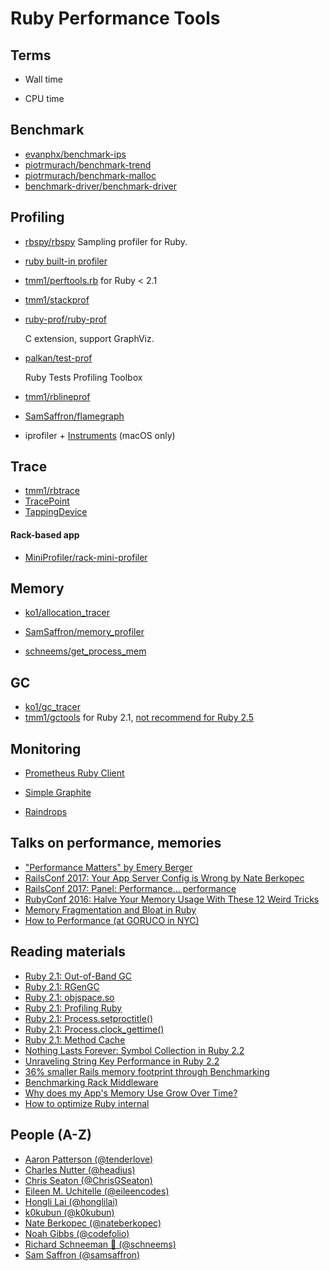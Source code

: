 # Ruby Performance Tools

## Terms

- Wall time

- CPU time

## Benchmark

- [evanphx/benchmark-ips](https://github.com/evanphx/benchmark-ips)
- [piotrmurach/benchmark-trend](https://github.com/piotrmurach/benchmark-trend)
- [piotrmurach/benchmark-malloc](https://github.com/piotrmurach/benchmark-malloc)
- [benchmark-driver/benchmark-driver](https://github.com/benchmark-driver/benchmark-driver)

## Profiling

- [rbspy/rbspy](https://github.com/rbspy/rbspy)
  Sampling profiler for Ruby.

- [ruby built-in profiler](https://github.com/ruby/ruby/blob/trunk/lib/profiler.rb)

- [tmm1/perftools.rb](https://github.com/tmm1/perftools.rb) for Ruby < 2.1

- [tmm1/stackprof](https://github.com/tmm1/stackprof)

- [ruby-prof/ruby-prof](https://github.com/ruby-prof/ruby-prof)

  C extension, support GraphViz.

- [palkan/test-prof](https://github.com/palkan/test-prof)

  Ruby Tests Profiling Toolbox

- [tmm1/rblineprof](https://github.com/tmm1/rblineprof)

- [SamSaffron/flamegraph](https://github.com/SamSaffron/flamegraph)

- iprofiler + [Instruments](https://developer.apple.com/videos/play/wwdc2019/411/) (macOS only)

## Trace

- [tmm1/rbtrace](https://github.com/tmm1/rbtrace)
- [TracePoint](https://ruby-doc.org/core-2.6/TracePoint.html)
- [TappingDevice](https://github.com/st0012/tapping_device)

#### Rack-based app

- [MiniProfiler/rack-mini-profiler](https://github.com/MiniProfiler/rack-mini-profiler)

## Memory

- [ko1/allocation_tracer](https://github.com/ko1/allocation_tracer)

- [SamSaffron/memory_profiler](https://github.com/SamSaffron/memory_profiler)

- [schneems/get_process_mem](https://github.com/schneems/get_process_mem)

## GC

- [ko1/gc_tracer](https://github.com/ko1/gc_tracer)
- [tmm1/gctools](https://github.com/tmm1/gctools) for Ruby 2.1, [not recommend for Ruby 2.5](https://github.com/tmm1/gctools/issues/16)

## Monitoring

- [Prometheus Ruby Client](https://github.com/prometheus/client_ruby)

- [Simple Graphite](https://github.com/imeyer/simple-graphite)

- [Raindrops](https://bogomips.org/raindrops/)

## Talks on performance, memories

- ["Performance Matters" by Emery Berger](https://www.youtube.com/watch?v=r-TLSBdHe1A)
- [RailsConf 2017: Your App Server Config is Wrong by Nate Berkopec](https://www.youtube.com/watch?v=itbExaPqNAE)
- [RailsConf 2017: Panel: Performance... performance](https://www.youtube.com/watch?v=SMxlblLe_Io)
- [RubyConf 2016: Halve Your Memory Usage With These 12 Weird Tricks](https://www.youtube.com/watch?v=kZcqyuPeDao)
- [Memory Fragmentation and Bloat in Ruby](https://www.youtube.com/watch?v=eBmM-yWPeMw)
- [How to Performance (at GORUCO in NYC)](https://speakerdeck.com/eileencodes/how-to-performance-at-goruco-in-nyc)

## Reading materials

* [Ruby 2.1: Out-of-Band GC](http://tmm1.net/ruby21-oobgc/)
* [Ruby 2.1: RGenGC](http://tmm1.net/ruby21-rgengc/)
* [Ruby 2.1: objspace.so](http://tmm1.net/ruby21-objspace/)
* [Ruby 2.1: Profiling Ruby](http://tmm1.net/ruby21-profiling/)
* [Ruby 2.1: Process.setproctitle()](http://tmm1.net/ruby21-process-setproctitle/)
* [Ruby 2.1: Process.clock_gettime()](http://tmm1.net/ruby21-process-clock_gettime/)
* [Ruby 2.1: Method Cache](http://tmm1.net/ruby21-method-cache/)
* [Nothing Lasts Forever: Symbol Collection in Ruby 2.2](http://www.schneems.com/2015/01/19/ruby-22-symbol-gc.html)
* [Unraveling String Key Performance in Ruby 2.2](http://www.schneems.com/2014/11/26/unraveling-string-key-performance.html)
* [36% smaller Rails memory footprint through Benchmarking](http://www.schneems.com/2014/11/07/i-ram-what-i-ram.html)
* [Benchmarking Rack Middleware](http://www.schneems.com/2014/10/31/benchmarking-rack-middleware.html)
* [Why does my App's Memory Use Grow Over Time?](https://www.schneems.com/2019/11/07/why-does-my-apps-memory-usage-grow-asymptotically-over-time/)
* [How to optimize Ruby internal](https://speakerdeck.com/watson/how-to-optimize-ruby-internal?slide=5)

## People (A-Z)

* [Aaron Patterson (@tenderlove)](https://twitter.com/tenderlove)
* [Charles Nutter (@headius)](https://twitter.com/headius)
* [Chris Seaton (@ChrisGSeaton)](https://twitter.com/ChrisGSeaton)
* [Eileen M. Uchitelle (@eileencodes)](https://twitter.com/eileencodes)
* [Hongli Lai (@honglilai)](https://twitter.com/honglilai)
* [k0kubun (@k0kubun)](https://twitter.com/k0kubun)
* [Nate Berkopec (@nateberkopec)](https://twitter.com/nateberkopec)
* [Noah Gibbs (@codefolio)](https://twitter.com/codefolio)
* [Richard Schneeman 🤠 (@schneems)](https://twitter.com/schneems)
* [Sam Saffron (@samsaffron)](https://twitter.com/samsaffron)
